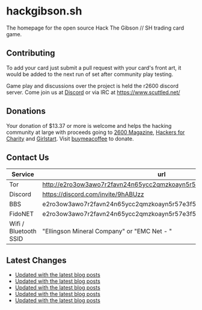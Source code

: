 # hackgibson.sh
The homepage for the open source Hack The Gibson // SH trading card game.


## Contributing

To add your card just submit a pull request with your card's front art, it would be added to the next run of set after community play testing.

Game play and discussions over the project is held the r2600 discord server. Come join us at [Discord](https://discord.com/invite/9hABUzz) or via IRC at https://www.scuttled.net/


## Donations

Your donation of $13.37 or more is welcome and helps the hacking community at large with proceeds going to [2600 Magazine](https://2600.com/), [Hackers for Charity](https://hackersforcharity.org) and [Girlstart](https://girlstart.org).  Visit [buymeacoffee](https://www.buymeacoffee.com/hackgibson.sh) to donate.


## Contact Us

Service | url
-|-
Tor | http://e2ro3ow3awo7r2favn24n65ycc2qmzkoayn5r57e3f56nvjwdcgg32ad.onion
Discord | https://discord.com/invite/9hABUzz
BBS | e2ro3ow3awo7r2favn24n65ycc2qmzkoayn5r57e3f56nvjwdcgg32ad.onion:23
FidoNET | e2ro3ow3awo7r2favn24n65ycc2qmzkoayn5r57e3f56nvjwdcgg32ad.onion:24554
Wifi / Bluetooth SSID | "Ellingson Mineral Company" or "EMC Net - <fidonet address>"

## Latest Changes
<!-- BLOG-POST-LIST:START -->
- [Updated with the latest blog posts](https://github.com/DFW2600/hackgibson.sh/commit/c98bc0bcecb30c6ca100fefa2b87a81fe19183e2)
- [Updated with the latest blog posts](https://github.com/DFW2600/hackgibson.sh/commit/ec4ea3ccaf09cc5522a8482fdce53ac036c3641c)
- [Updated with the latest blog posts](https://github.com/DFW2600/hackgibson.sh/commit/34001bbb9c2ea5bef65b88e3c2f54a7019e8a03b)
- [Updated with the latest blog posts](https://github.com/DFW2600/hackgibson.sh/commit/47cd025af2a8f1befa0732236558268eb70ce9f8)
- [Updated with the latest blog posts](https://github.com/DFW2600/hackgibson.sh/commit/f63bf2a436f978f0b5ca4a40b14d51e18bfc5b43)
<!-- BLOG-POST-LIST:END -->
